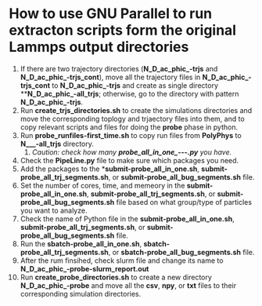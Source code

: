 # How to use GNU Parallel to run **extracton** scripts form the **original** Lammps output directories

1. If there are two trajectory directories (**N_D_ac_phic_-trjs** and **N_D_ac_phic_-trjs_cont**), move all the trajectory files in **N_D_ac_phic_-trjs_cont** to **N_D_ac_phic_-trjs** and create as single directory ****N_D_ac_phic_-all_trjs**; otherwise, go to the directory with pattern **N_D_ac_phic_-trjs**.
2. Run **create_trjs_directories.sh** to create the simulations directories and move the corresponding toplogy and trjaectory files into them, and to copy relevant scripts and files for doing the **probe** phase in python.
3. Run **probe_runfiles-first_time.sh** to copy run files from **PolyPhys** to **N___-all_trjs** directory.
    1. *Caution: check how many **probe_all_in_one_---.py** you have.*
4. Check the **PipeLine.py** file to make sure which packages you need.
5. Add the packages to the ***submit-probe_all_in_one.sh**, **submit-probe_all_trj_segments.sh**, or **submit-probe_all_bug_segments.sh** file.
6. Set the number of cores, time, and memeory in the **submit-probe_all_in_one.sh**, **submit-probe_all_trj_segments.sh**, or **submit-probe_all_bug_segments.sh** file based on what group/type of particles you want to analyze.
7. Check the name of Python file in the **submit-probe_all_in_one.sh**, **submit-probe_all_trj_segments.sh**, or **submit-probe_all_bug_segments.sh** file.
8. Run the **sbatch-probe_all_in_one.sh**, **sbatch-probe_all_trj_segments.sh**, or **sbatch-probe_all_bug_segments.sh** file.
9. After the rum finsihed, check slurm file and change its name to **N_D_ac_phic_-probe-slurm_report.out**
10. Run **create_probe_directories.sh** to create a new directory **N_D_ac_phic_-probe** and move all the **csv**, **npy**, or **txt** files to their corresponding simulation directories.
